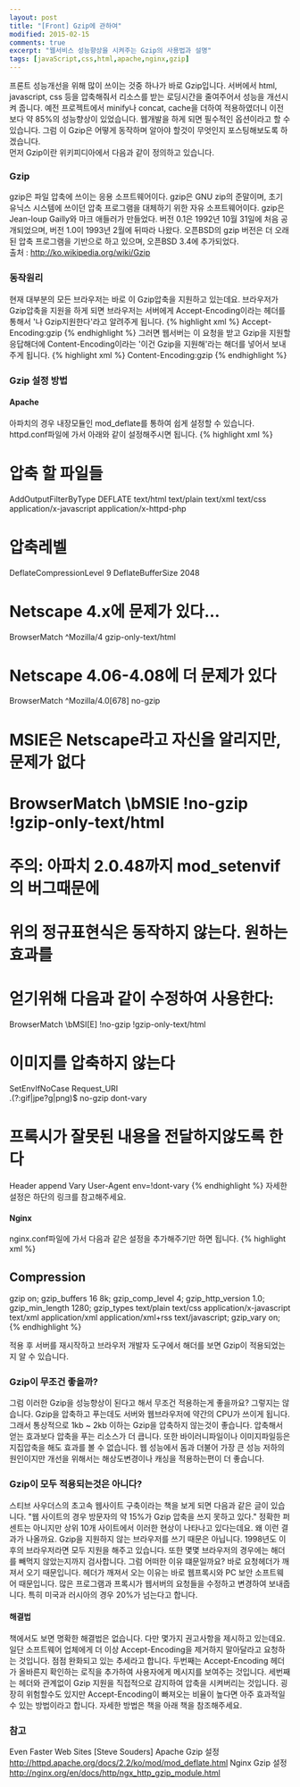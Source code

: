 ```yaml
---
layout: post
title: "[Front] Gzip에 관하여"
modified: 2015-02-15
comments: true
excerpt: "웹서비스 성능향상을 시켜주는 Gzip의 사용법과 설명"
tags: [javaScript,css,html,apache,nginx,gzip]
---
```

프론트 성능개선을 위해 많이 쓰이는 것중 하나가 바로 Gzip입니다. 서버에서 html, javascript, css 등을 압축해줘서 리소스를 받는 로딩시간을 줄여주어서 성능을 개선시켜 줍니다. 예전 프로젝트에서 minify나 concat, cache을 더하여 적용하였더니 이전보다 약 85%의 성능향상이 있었습니다. 웹개발을 하게 되면 필수적인 옵션이라고 할 수 있습니다. 그럼 이 Gzip은 어떻게 동작하며 알아야 할것이 무엇인지 포스팅해보도록 하겠습니다. <br/>
먼저 Gzip이란 위키피디아에서 다음과 같이 정의하고 있습니다.

### Gzip
gzip은 파일 압축에 쓰이는 응용 소프트웨어이다. gzip은 GNU zip의 준말이며, 초기 유닉스 시스템에 쓰이던 압축 프로그램을 대체하기 위한 자유 소프트웨어이다. gzip은 Jean-loup Gailly와 마크 애들러가 만들었다. 버전 0.1은 1992년 10월 31일에 처음 공개되었으며, 버전 1.0이 1993년 2월에 뒤따라 나왔다. 오픈BSD의 gzip 버전은 더 오래된 압축 프로그램을 기반으로 하고 있으며, 오픈BSD 3.4에 추가되었다. <br/>
출처 : http://ko.wikipedia.org/wiki/Gzip

### 동작원리
현재 대부분의 모든 브라우저는 바로 이 Gzip압축을 지원하고 있는데요. 브라우저가 Gzip압축을 지원을 하게 되면 브라우저는 서버에게 Accept-Encoding이라는 헤더를 통해서 '나 Gzip지원한다'라고 알려주게 됩니다.
{% highlight xml %}
Accept-Encoding:gzip
{% endhighlight %}
그러면 웹서버는 이 요청을 받고 Gzip을 지원할 응답해더에 Content-Encoding이라는 '이건 Gzip을 지원해'라는 해더를 넣어서 보내주게 됩니다.
{% highlight xml %}
Content-Encoding:gzip 
{% endhighlight %}

### Gzip 설정 방법 

#### Apache
아파치의 경우 내장모듈인 mod_deflate를 통하여 쉽게 설정할 수 있습니다.
httpd.conf파일에 가서 아래와 같이 설정해주시면 됩니다.
{% highlight xml %}
<IfModule deflate_module>
# 압축 할 파일들 
AddOutputFilterByType DEFLATE text/html text/plain text/xml text/css application/x-javascript application/x-httpd-php 
 
# 압축레벨
DeflateCompressionLevel 9 
DeflateBufferSize 2048

# Netscape 4.x에 문제가 있다...
BrowserMatch ^Mozilla/4 gzip-only-text/html

# Netscape 4.06-4.08에 더 문제가 있다
BrowserMatch ^Mozilla/4\.0[678] no-gzip

# MSIE은 Netscape라고 자신을 알리지만, 문제가 없다
# BrowserMatch \bMSIE !no-gzip !gzip-only-text/html

# 주의: 아파치 2.0.48까지 mod_setenvif의 버그때문에
# 위의 정규표현식은 동작하지 않는다. 원하는 효과를
# 얻기위해 다음과 같이 수정하여 사용한다:
BrowserMatch \bMSI[E] !no-gzip !gzip-only-text/html

# 이미지를 압축하지 않는다
SetEnvIfNoCase Request_URI \
\.(?:gif|jpe?g|png)$ no-gzip dont-vary

# 프록시가 잘못된 내용을 전달하지않도록 한다
Header append Vary User-Agent env=!dont-vary 
</ifModule>
{% endhighlight %}
자세한 설정은 하단의 링크를 참고해주세요.

#### Nginx
nginx.conf파일에 가서 다음과 같은 설정을 추가해주기만 하면 됩니다.
{% highlight xml %}
## Compression
gzip              on;
gzip_buffers      16 8k;
gzip_comp_level   4;
gzip_http_version 1.0;
gzip_min_length   1280;
gzip_types        text/plain text/css application/x-javascript text/xml application/xml application/xml+rss text/javascript;
gzip_vary         on;
{% endhighlight %}

적용 후 서버를 재시작하고 브라우저 개발자 도구에서 해더를 보면 Gzip이 적용되었는지 알 수 있습니다. 


### Gzip이 무조건 좋을까?
그럼 이러한 Gzip을 성능향상이 된다고 해서 무조건 적용하는게 좋을까요? 그렇지는 않습니다. Gzip을 압축하고 푸는데도 서버와 웹브라우저에 약간의 CPU가 쓰이게 됩니다. 그래서 통상적으로 1kb ~ 2kb 이하는 Gzip을 압축하지 않는것이 좋습니다. 압축해서 얻는 효과보다 압축을 푸는 리소스가 더 큽니다. 또한 바이러니파일이나 이미지파일등은 지집압축을 해도 효과를 볼 수 없습니다. 웹 성능에서 돔과 더불어 가장 큰 성능 저하의 원인이지만 개선을 위해서는 해상도변경이나 캐싱을 적용하는편이 더 좋습니다.

### Gzip이 모두 적용되는것은 아니다?
스티브 사우더스의 초고속 웹사이트 구축이라는 책을 보게 되면 다음과 같은 글이 있습니다. "웹 사이트의 경우 방문자의 약 15%가 Gzip 압축을 쓰지 못하고 있다." 정확한 퍼센트는 아니지만 상위 10개 사이트에서 이러한 현상이 나타나고 있다는데요. 왜 이런 결과가 나올까요. Gzip을 지원하지 않는 브라우저를 쓰기 때문은 아닙니다. 1998년도 이후의 브라우저라면 모두 지원을 해주고 있습니다. 또한 몇몇 브라우저의 경우에는 해더를 빼먹지 않았는지까지 검사합니다. 그럼 어떠한 이유 떄문일까요? 바로 요청헤더가 깨져서 오기 때문입니다. 헤더가 깨져서 오는 이유는 바로 웹프록시와 PC 보안 소프트웨어 때문입니다. 많은 프로그램과 프록시가 웹서버의 요청들을 수정하고 변경하여 보내줍니다. 특히 미국과 러시아의 경우 20%가 넘는다고 합니다.

#### 해결법
책에서도 보면 명확한 해결법은 없습니다. 다만 몇가지 권고사항을 제시하고 있는데요. 일단 소프트웨어 업체에게 더 이상 Accept-Encoding을 제거하지 말아달라고 요청하는 것입니다. 점점 완화되고 있는 추세라고 합니다. 두번째는 Accept-Encoding 헤더가 올바른지 확인하는 로직을 추가하여 사용자에게 메시지를 보여주는 것입니다. 세번째는 헤더와 관계없이 Gzip 지원을 직접적으로 감지하여 압축을 시켜버리는 것입니다. 굉장히 위험할수도 있지만 Accept-Encoding이 빠져오는 비율이 높다면 아주 효과적일 수 있는 방법이라고 합니다. 자세한 방법은 책을 아래 책을 참조해주세요.

### 참고
Even Faster Web Sites [Steve Souders]
Apache Gzip 설정  http://httpd.apache.org/docs/2.2/ko/mod/mod_deflate.html
Nginx Gzip  설정 http://nginx.org/en/docs/http/ngx_http_gzip_module.html


